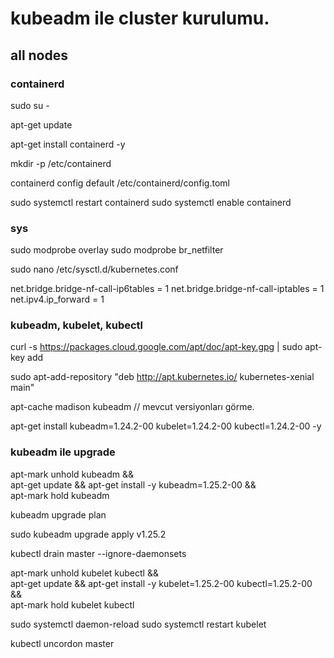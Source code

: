 # kubeadm ile cluster kurulumu.

## all nodes

### containerd

sudo su -

apt-get update

apt-get install containerd -y

mkdir -p /etc/containerd

containerd config default /etc/containerd/config.toml


sudo systemctl restart containerd
sudo systemctl enable containerd

### sys

sudo modprobe overlay
sudo modprobe br_netfilter

sudo nano /etc/sysctl.d/kubernetes.conf

net.bridge.bridge-nf-call-ip6tables = 1
net.bridge.bridge-nf-call-iptables = 1
net.ipv4.ip_forward = 1

### kubeadm, kubelet, kubectl

curl -s https://packages.cloud.google.com/apt/doc/apt-key.gpg | sudo apt-key add

sudo apt-add-repository "deb http://apt.kubernetes.io/ kubernetes-xenial main"

apt-cache madison kubeadm // mevcut versiyonları görme.

apt-get install kubeadm=1.24.2-00 kubelet=1.24.2-00 kubectl=1.24.2-00 -y

### kubeadm ile upgrade

apt-mark unhold kubeadm && \
apt-get update && apt-get install -y kubeadm=1.25.2-00 && \
apt-mark hold kubeadm
 
kubeadm upgrade plan

sudo kubeadm upgrade apply v1.25.2


kubectl drain master --ignore-daemonsets

apt-mark unhold kubelet kubectl && \
apt-get update && apt-get install -y kubelet=1.25.2-00 kubectl=1.25.2-00 && \
apt-mark hold kubelet kubectl

sudo systemctl daemon-reload
sudo systemctl restart kubelet

kubectl uncordon master

